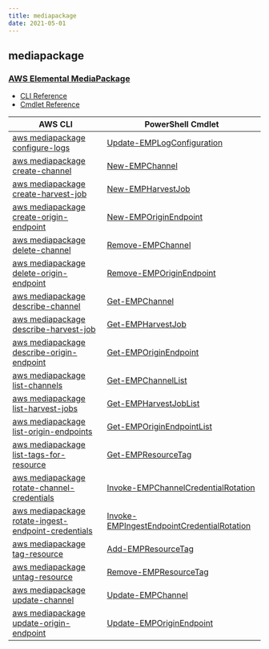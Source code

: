 ```yaml
---
title: mediapackage
date: 2021-05-01
---
```


## mediapackage

### [AWS Elemental MediaPackage](https://aws.amazon.com/mediapackage/)

* [CLI Reference](https://docs.aws.amazon.com/cli/latest/reference/mediapackage/index.html)
* [Cmdlet Reference](https://docs.aws.amazon.com/powershell/latest/reference/items/AWS_Elemental_MediaPackage_cmdlets.html)

|AWS CLI|PowerShell Cmdlet|
|----|----|
|[aws mediapackage configure-logs](https://docs.aws.amazon.com/cli/latest/reference/mediapackage/configure-logs.html)|[Update-EMPLogConfiguration](https://docs.aws.amazon.com/powershell/latest/reference/items/Update-EMPLogConfiguration.html)|
|[aws mediapackage create-channel](https://docs.aws.amazon.com/cli/latest/reference/mediapackage/create-channel.html)|[New-EMPChannel](https://docs.aws.amazon.com/powershell/latest/reference/items/New-EMPChannel.html)|
|[aws mediapackage create-harvest-job](https://docs.aws.amazon.com/cli/latest/reference/mediapackage/create-harvest-job.html)|[New-EMPHarvestJob](https://docs.aws.amazon.com/powershell/latest/reference/items/New-EMPHarvestJob.html)|
|[aws mediapackage create-origin-endpoint](https://docs.aws.amazon.com/cli/latest/reference/mediapackage/create-origin-endpoint.html)|[New-EMPOriginEndpoint](https://docs.aws.amazon.com/powershell/latest/reference/items/New-EMPOriginEndpoint.html)|
|[aws mediapackage delete-channel](https://docs.aws.amazon.com/cli/latest/reference/mediapackage/delete-channel.html)|[Remove-EMPChannel](https://docs.aws.amazon.com/powershell/latest/reference/items/Remove-EMPChannel.html)|
|[aws mediapackage delete-origin-endpoint](https://docs.aws.amazon.com/cli/latest/reference/mediapackage/delete-origin-endpoint.html)|[Remove-EMPOriginEndpoint](https://docs.aws.amazon.com/powershell/latest/reference/items/Remove-EMPOriginEndpoint.html)|
|[aws mediapackage describe-channel](https://docs.aws.amazon.com/cli/latest/reference/mediapackage/describe-channel.html)|[Get-EMPChannel](https://docs.aws.amazon.com/powershell/latest/reference/items/Get-EMPChannel.html)|
|[aws mediapackage describe-harvest-job](https://docs.aws.amazon.com/cli/latest/reference/mediapackage/describe-harvest-job.html)|[Get-EMPHarvestJob](https://docs.aws.amazon.com/powershell/latest/reference/items/Get-EMPHarvestJob.html)|
|[aws mediapackage describe-origin-endpoint](https://docs.aws.amazon.com/cli/latest/reference/mediapackage/describe-origin-endpoint.html)|[Get-EMPOriginEndpoint](https://docs.aws.amazon.com/powershell/latest/reference/items/Get-EMPOriginEndpoint.html)|
|[aws mediapackage list-channels](https://docs.aws.amazon.com/cli/latest/reference/mediapackage/list-channels.html)|[Get-EMPChannelList](https://docs.aws.amazon.com/powershell/latest/reference/items/Get-EMPChannelList.html)|
|[aws mediapackage list-harvest-jobs](https://docs.aws.amazon.com/cli/latest/reference/mediapackage/list-harvest-jobs.html)|[Get-EMPHarvestJobList](https://docs.aws.amazon.com/powershell/latest/reference/items/Get-EMPHarvestJobList.html)|
|[aws mediapackage list-origin-endpoints](https://docs.aws.amazon.com/cli/latest/reference/mediapackage/list-origin-endpoints.html)|[Get-EMPOriginEndpointList](https://docs.aws.amazon.com/powershell/latest/reference/items/Get-EMPOriginEndpointList.html)|
|[aws mediapackage list-tags-for-resource](https://docs.aws.amazon.com/cli/latest/reference/mediapackage/list-tags-for-resource.html)|[Get-EMPResourceTag](https://docs.aws.amazon.com/powershell/latest/reference/items/Get-EMPResourceTag.html)|
|[aws mediapackage rotate-channel-credentials](https://docs.aws.amazon.com/cli/latest/reference/mediapackage/rotate-channel-credentials.html)|[Invoke-EMPChannelCredentialRotation](https://docs.aws.amazon.com/powershell/latest/reference/items/Invoke-EMPChannelCredentialRotation.html)|
|[aws mediapackage rotate-ingest-endpoint-credentials](https://docs.aws.amazon.com/cli/latest/reference/mediapackage/rotate-ingest-endpoint-credentials.html)|[Invoke-EMPIngestEndpointCredentialRotation](https://docs.aws.amazon.com/powershell/latest/reference/items/Invoke-EMPIngestEndpointCredentialRotation.html)|
|[aws mediapackage tag-resource](https://docs.aws.amazon.com/cli/latest/reference/mediapackage/tag-resource.html)|[Add-EMPResourceTag](https://docs.aws.amazon.com/powershell/latest/reference/items/Add-EMPResourceTag.html)|
|[aws mediapackage untag-resource](https://docs.aws.amazon.com/cli/latest/reference/mediapackage/untag-resource.html)|[Remove-EMPResourceTag](https://docs.aws.amazon.com/powershell/latest/reference/items/Remove-EMPResourceTag.html)|
|[aws mediapackage update-channel](https://docs.aws.amazon.com/cli/latest/reference/mediapackage/update-channel.html)|[Update-EMPChannel](https://docs.aws.amazon.com/powershell/latest/reference/items/Update-EMPChannel.html)|
|[aws mediapackage update-origin-endpoint](https://docs.aws.amazon.com/cli/latest/reference/mediapackage/update-origin-endpoint.html)|[Update-EMPOriginEndpoint](https://docs.aws.amazon.com/powershell/latest/reference/items/Update-EMPOriginEndpoint.html)|

